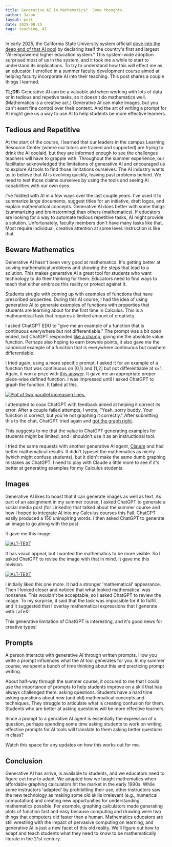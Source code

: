 ```yaml
---
title: Generative AI in Mathematics?  Some thoughts.
author: Jason
layout: post
date: 2025-08-15
tags: teaching, AI
---
```


In early 2025, the California State University system officiall [dove into the deep end of that AI pool](https://www.calstate.edu/csu-system/news/Pages/CSU-AI-Powered-Initiative.aspx) by declaring itself the country's first and largest "AI-empowered higher education system."  This system-wide adoption surprised most of us in the system, and it took me a while to start to understand its implications.  To try to understand how this will effect me as an educator, I enrolled in a summer faculty development course aimed at helping faculty incorporate AI into their teaching.  This post shares a couple things I learned.

**TL;DR:**  Generative AI can be a valuable aid when working with lots of data or in tedious and repetive tasks, so it doesn't do mathematics well.  (Mathematics is a creative act.)  Generative AI can make images, but you can't exert fine control over their content.   And the art of writing a prompt for AI might give us a way to use AI to help students be more effective learners.

## Tedious and Repetitive

At the start of the course, I learned that our leaders in the campus Learning Resource Center (where our tutors are trained and supported) are *trying* to drink the AI coolaid, but they are informed enough to see the challenges teachers will have to grapple with.  Throughout the summer experience, our facilitator acknowledged the limitations of generative AI and encouraged us to explore AI tools to find those limitations ourselves.  The AI industry wants us to believe that AI is evolving quickly, leaving past problems behind.  We need to test those claims ourselves by using the tools and seeing AI capabilities with our own eyes.

I've fiddled with AI in a few ways over the last couple years.  I've used it to summarize large documents, suggest titles for an initiative, draft logos, and explain mathematical concepts.  Generative AI does better with some things (summarizing and brainstorming) than others (mathematics).  If educators are looking for a way to automate tedious repetitive tasks, AI might provide a solution.  Unfortunately, faculty members don't have many tasks like that.  Most require individual, creative attention at some level.  Instruction is like that.

## Beware Mathematics

Generative AI hasn't been very good at mathematics.  It's getting better at solving mathematical problems and showing the steps that lead to a solution.  This makes generative AI a great tool for students who want technology to do their thinking for them.  Educators need to find ways to teach that either embrace this reality or protect against it.

Students strugle with coming up with examples of functions that have prescribed properties.  During this AI course, I had the idea of using generative AI to generate examples of functions with properties that students are learning about for the first time in Calculus.  This is a matheamtical task that requires a limited amount of creativity.  

I asked ChatGPT EDU to "give me an example of a function that is continuous everywhere but not differentiable."  The prompt was a bit open ended, but ChatGPT responded [like a champ](https://chatgpt.com/s/t_689f385a5ae48191a4d3501a35e754ee), giving me the absolute value function.  Perhaps also hoping to earn brownie points, it also gave me the canonical example of a function that is everywhere continuous but nowhere differentiable.

I tried again, using a more specific prompt.  I asked it for an example of a function that was continuous on [0,1) and (1,2] but not differentiable at x=1.  Again, it won a prize with [this answer](https://chatgpt.com/s/t_689f385a5ae48191a4d3501a35e754ee).  It gave me an appropriate proper piece-wise defined function.  I was impressed until I asked ChatGPT to graph the function.  It failed at this.

[![Plot of two parallel increasing lines.](/assets/images/image-ChatGPTbadgraph.png)](/assets/images/image-ChatGPTbadgraph.png)

I attempted to coax ChatGPT with feedback aimed at helping it correct its error.  After a couple failed attempts, I wrote, "Yeah, sorry buddy. Your function is correct, but you're not graphing it correctly."  After submitting this to the chat, ChatGPT tried again and [got the graph right](https://chatgpt.com/s/t_689f39c326488191b5c7fbf7721052c4).

This suggests to me that the value in ChatGPT generating examples for students might be limited, and I shouldn't use it as an instructional tool.

I tried the same requests with another generative AI agent, [Claude](http://calude.ai) and had better mathematical results.  It didn't typeset the mathematics as nicely (which might confuse students), but it didn't make the same dumb graphing mistakes as ChatGPT.  I need to play with Claude a little more to see if it's better at generating examples for my Calculus students.

## Images

Generative AI likes to boast that it can generate images as well as text.  As part of an assignment in my summer course, I asked ChatGPT to generate a social media post (for LinkedIn) that talked about the summer course and how I hoped to integrate AI into my Calculus courses this Fall.  ChatGPT easily produced a 150 uninspiring words.  I then asked ChatGPT to generate an image to go along with the post.

It gave me this image:

[![ALT-TEXT](/assets/images/image-coursera-1.png)](/assets/images/image-coursera-1.png)

It has visual appeal, but I wanted the mathematics to be more visible.  So I asked ChatGPT to revise the image with that in mind.  It gave me this revision.

[![ALT-TEXT](/assets/images/image-coursera-2.png)](/assets/images/image-coursera-2.png)

I initially liked this one more.  It had a stronger 'mathematical' appearance.  Then I looked closer and noticed that what looked mathematical was nonsense.  This wouldn't be acceptable, so I asked ChatGPT to review the image.  To my surprise, it said that the task was impossible for it to fulfill, and it suggested that I overlay mathematical expressions that I generate with LaTeX!

This generative limitation of ChatGPT is interesting, and it's good news for creative types!

## Prompts

A person interacts with generative AI through written prompts.  How you write a prompt influences what the AI tool generates for you.  In my summer course, we spent a bunch of time thinking about this and practicing prompt writing.

About half-way through the summer course, it occured to me that I could use the importance of prompts to help students improve on a skill that has always challenged them:  asking questions.  Students have a hard time asking questions about new (and old) mathematical concepts and techniques.  They struggle to articulate what is creating confusion for them.  Students who are better at asking questions will be more effective learners.

Since a prompt to a genrative AI agent is essentially the expression of a question, perhaps spending some time asking students to work on writing effective prompts for AI tools will translate to them asking better questions in class?

Watch this space for any updates on how this works out for me.

## Conclusion

Generative AI has arrive, is available to students, and we educators need to figure out how to adapt.  We adapted how we taught mathematics when affordable graphing calculators hit the market in the early 1990s.  While some instructors 'adapted' by prohibilting their use, other instructors saw the new technology as making some old skills irrelevant (e.g., numerical computation) and creating new opportunities for understanding mathematics possible.  For example, graphing calculators made generating plots of function fast and easy because computing and drawing were two things that computers did faster than a human.  Mathematics educators are still wrestling with the impact of pervasive computing on learning, and generative AI is just a new facet of this old reality.  We'll figure out how to adapt and teach students what they need to know to be mathematically literate in the 21st century.

<!--
SYNTAX FOR IMAGES
* use services to create JPG and to create thumbnail that is 720px wide

[![ALT-TEXT](/assets/images/filename-thumbnail.jpg)](/assets/images/filename.jpg)
-->

<!--
SYNTAX FOR VIDEO
* convert MOV to mp4 using VLC

<video width="480" height="320" controls="controls">
  <source src="/assets/media/filename.m4v" type="video/mp4">
</video>
-->
